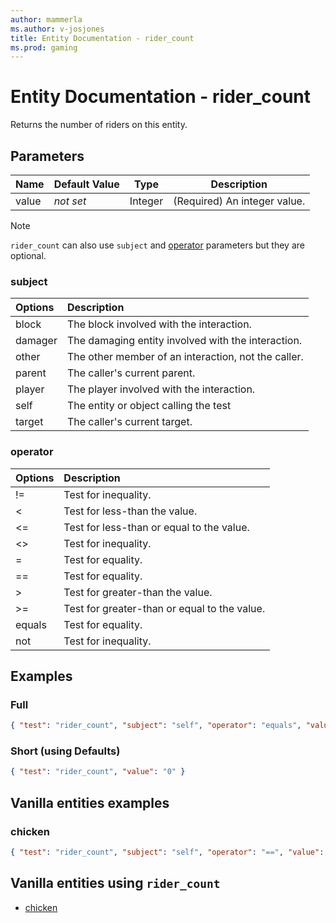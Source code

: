```yaml
---
author: mammerla
ms.author: v-josjones
title: Entity Documentation - rider_count
ms.prod: gaming
---
```


# Entity Documentation - rider_count

Returns the number of riders on this entity.

## Parameters

|Name |Default Value  |Type  |Description  |
|---------|---------|---------|---------|
|value |*not set* |Integer |(Required) An integer value. |

>[!Note]
> `rider_count` can also use `subject` and [operator](../Definitions/NestedTables/operator.md) parameters but they are optional.

### subject

| Options| Description |
|:-----------|:-----------|
| block| The block involved with the interaction. |
| damager| The damaging entity involved with the interaction. |
| other| The other member of an interaction, not the caller. |
| parent| The caller's current parent. |
| player| The player involved with the interaction. |
| self| The entity or object calling the test |
| target| The caller's current target. |

### operator

| Options| Description |
|:-----------|:-----------|
| !=| Test for inequality. |
| <| Test for less-than the value. |
| <=| Test for less-than or equal to the value. |
| <>| Test for inequality. |
| =| Test for equality. |
| ==| Test for equality. |
| >| Test for greater-than the value. |
| >=| Test for greater-than or equal to the value. |
| equals| Test for equality. |
| not| Test for inequality. |

## Examples

### Full

```json
{ "test": "rider_count", "subject": "self", "operator": "equals", "value": "0" }
```

### Short (using Defaults)

```json
{ "test": "rider_count", "value": "0" }
```

## Vanilla entities examples

### chicken

```json
{ "test": "rider_count", "subject": "self", "operator": "==", "value": 0 } 
```

## Vanilla entities using `rider_count`

- [chicken](../../../../Source/VanillaBehaviorPack_Snippets/entities/chicken.md)
